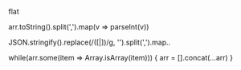 flat


arr.toString().split(',').map(v => parseInt(v))

JSON.stringify().replace(/(\[|\])/g, '').split(',').map..

while(arr.some(item => Array.isArray(item))) {
  arr = [].concat(...arr)
}


